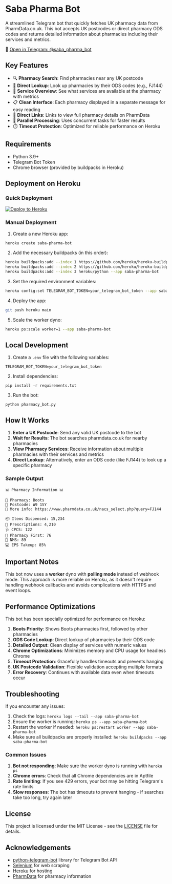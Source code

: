 # Saba Pharma Bot

A streamlined Telegram bot that quickly fetches UK pharmacy data from PharmData.co.uk. This bot accepts UK postcodes or direct pharmacy ODS codes and returns detailed information about pharmacies including their services and metrics.

📱 [Open in Telegram: @saba_pharma_bot](https://t.me/saba_pharma_bot)

## Key Features

- 🔍 **Pharmacy Search**: Find pharmacies near any UK postcode
- 🏥 **Direct Lookup**: Look up pharmacies by their ODS codes (e.g., FJ144)
- 💊 **Service Overview**: See what services are available at the pharmacy with metrics
- 📋 **Clean Interface**: Each pharmacy displayed in a separate message for easy reading
- 🔗 **Direct Links**: Links to view full pharmacy details on PharmData
- 🚀 **Parallel Processing**: Uses concurrent tasks for faster results
- ⏱️ **Timeout Protection**: Optimized for reliable performance on Heroku

## Requirements

- Python 3.9+
- Telegram Bot Token
- Chrome browser (provided by buildpacks in Heroku)

## Deployment on Heroku

### Quick Deployment

[![Deploy to Heroku](https://www.herokucdn.com/deploy/button.svg)](https://heroku.com/deploy?template=https://github.com/YOUR_GITHUB_USERNAME/saba-pharma-bot)

### Manual Deployment

1. Create a new Heroku app:
```bash
heroku create saba-pharma-bot
```

2. Add the necessary buildpacks (in this order):
```bash
heroku buildpacks:add --index 1 https://github.com/heroku/heroku-buildpack-chrome-for-testing.git --app saba-pharma-bot
heroku buildpacks:add --index 2 https://github.com/heroku/heroku-buildpack-apt.git --app saba-pharma-bot
heroku buildpacks:add --index 3 heroku/python --app saba-pharma-bot
```

3. Set the required environment variables:
```bash
heroku config:set TELEGRAM_BOT_TOKEN=your_telegram_bot_token --app saba-pharma-bot
```

4. Deploy the app:
```bash
git push heroku main
```

5. Scale the worker dyno:
```bash
heroku ps:scale worker=1 --app saba-pharma-bot
```

## Local Development

1. Create a `.env` file with the following variables:
```
TELEGRAM_BOT_TOKEN=your_telegram_bot_token
```

2. Install dependencies:
```
pip install -r requirements.txt
```

3. Run the bot:
```
python pharmacy_bot.py
```

## How It Works

1. **Enter a UK Postcode**: Send any valid UK postcode to the bot
2. **Wait for Results**: The bot searches pharmdata.co.uk for nearby pharmacies
3. **View Pharmacy Services**: Receive information about multiple pharmacies with their services and metrics
4. **Direct Lookup**: Alternatively, enter an ODS code (like FJ144) to look up a specific pharmacy

### Sample Output

```
📊 Pharmacy Information 📊

🏥 Pharmacy: Boots
📮 Postcode: W9 1SY
🔗 More info: https://www.pharmdata.co.uk/nacs_select.php?query=FJ144

📦 Items Dispensed: 15,234
📝 Prescriptions: 4,210
🩺 CPCS: 122
💊 Pharmacy First: 76
🔄 NMS: 89
💻 EPS Takeup: 85%
```

## Important Notes

This bot now uses a **worker** dyno with **polling mode** instead of webhook mode. This approach is more reliable on Heroku, as it doesn't require handling webhook callbacks and avoids complications with HTTPS and event loops.

## Performance Optimizations

This bot has been specially optimized for performance on Heroku:

1. **Boots Priority**: Shows Boots pharmacies first, followed by other pharmacies
2. **ODS Code Lookup**: Direct lookup of pharmacies by their ODS code
3. **Detailed Output**: Clean display of services with numeric values
4. **Chrome Optimizations**: Minimizes memory and CPU usage for headless Chrome
5. **Timeout Protection**: Gracefully handles timeouts and prevents hanging
6. **UK Postcode Validation**: Flexible validation accepting multiple formats
7. **Error Recovery**: Continues with available data even when timeouts occur

## Troubleshooting

If you encounter any issues:

1. Check the logs: `heroku logs --tail --app saba-pharma-bot`
2. Ensure the worker is running: `heroku ps --app saba-pharma-bot`
3. Restart the worker if needed: `heroku ps:restart worker --app saba-pharma-bot`
4. Make sure all buildpacks are properly installed: `heroku buildpacks --app saba-pharma-bot`

### Common Issues

1. **Bot not responding**: Make sure the worker dyno is running with `heroku ps`
2. **Chrome errors**: Check that all Chrome dependencies are in Aptfile
3. **Rate limiting**: If you see 429 errors, your bot may be hitting Telegram's rate limits
4. **Slow responses**: The bot has timeouts to prevent hanging - if searches take too long, try again later

## License

This project is licensed under the MIT License - see the [LICENSE](LICENSE) file for details.

## Acknowledgements

- [python-telegram-bot](https://github.com/python-telegram-bot/python-telegram-bot) library for Telegram Bot API
- [Selenium](https://selenium-python.readthedocs.io/) for web scraping
- [Heroku](https://heroku.com) for hosting
- [PharmData](https://pharmdata.co.uk) for pharmacy information
